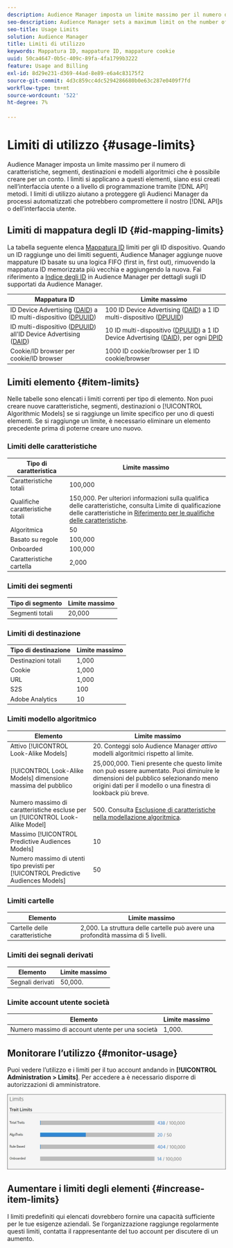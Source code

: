 ```yaml
---
description: Audience Manager imposta un limite massimo per il numero di caratteristiche, segmenti, destinazioni e modelli algoritmici che è possibile creare per un conto. I limiti si applicano a questi elementi, siano essi creati nell’interfaccia utente o a livello di programmazione tramite metodi API. I limiti di utilizzo aiutano a proteggere gli Audienci Manager da processi automatizzati che potrebbero tentare di compromettere le nostre API o l’interfaccia utente.
seo-description: Audience Manager sets a maximum limit on the number of traits, segments, destinations, and algorithmic models that you can create for an account. Limits apply to these items whether created in the user interface or programmatically through API methods. Usage limits help protect Audience Manager from automated processes that may attempt to compromise our APIs or user interface.
seo-title: Usage Limits
solution: Audience Manager
title: Limiti di utilizzo
keywords: Mappatura ID, mappature ID, mappature cookie
uuid: 50ca4647-0b5c-409c-89fa-4fa1799b3222
feature: Usage and Billing
exl-id: 8d29e231-d369-44ad-8e89-e6a4c83175f2
source-git-commit: 4d3c859cc4dc5294286680b0e63c287e0409f7fd
workflow-type: tm+mt
source-wordcount: '522'
ht-degree: 7%

---
```


# Limiti di utilizzo {#usage-limits}

Audience Manager imposta un limite massimo per il numero di caratteristiche, segmenti, destinazioni e modelli algoritmici che è possibile creare per un conto. I limiti si applicano a questi elementi, siano essi creati nell’interfaccia utente o a livello di programmazione tramite [!DNL API] metodi. I limiti di utilizzo aiutano a proteggere gli Audienci Manager da processi automatizzati che potrebbero compromettere il nostro [!DNL API]s o dell’interfaccia utente.

## Limiti di mappatura degli ID {#id-mapping-limits}

La tabella seguente elenca [Mappatura ID](../../integration/sending-audience-data/batch-data-transfer-explained/id-sync-http.md) limiti per gli ID dispositivo. Quando un ID raggiunge uno dei limiti seguenti, Audience Manager aggiunge nuove mappature ID basate su una logica FIFO (first in, first out), rimuovendo la mappatura ID memorizzata più vecchia e aggiungendo la nuova. Fai riferimento a [Indice degli ID](../../reference/ids-in-aam.md) in Audience Manager per dettagli sugli ID supportati da Audience Manager.

| Mappatura ID | Limite massimo |
|-----------|-------------- |
| ID Device Advertising ([DAID](../../reference/ids-in-aam.md)) a ID multi-dispositivo ([DPUUID](../../reference/ids-in-aam.md)) | 100 ID Device Advertising ([DAID](../../reference/ids-in-aam.md)) a 1 ID multi-dispositivo ([DPUUID](../../reference/ids-in-aam.md)) |
| ID multi-dispositivo ([DPUUID](../../reference/ids-in-aam.md)) all&#39;ID Device Advertising ([DAID](../../reference/ids-in-aam.md)) | 10 ID multi-dispositivo ([DPUUID](../../reference/ids-in-aam.md)) a 1 ID Device Advertising ([DAID](../../reference/ids-in-aam.md)), per ogni [DPID](../../reference/ids-in-aam.md) |
| Cookie/ID browser per cookie/ID browser | 1000 ID cookie/browser per 1 ID cookie/browser |

## Limiti elemento {#item-limits}

Nelle tabelle sono elencati i limiti correnti per tipo di elemento. Non puoi creare nuove caratteristiche, segmenti, destinazioni o [!UICONTROL Algorithmic Models] se si raggiunge un limite specifico per uno di questi elementi. Se si raggiunge un limite, è necessario eliminare un elemento precedente prima di poterne creare uno nuovo.

### Limiti delle caratteristiche

| Tipo di caratteristica | Limite massimo |
| -------------------------- | ------------------------------------- |
| Caratteristiche totali | 100,000 |
| Qualifiche caratteristiche totali | 150,000. Per ulteriori informazioni sulla qualifica delle caratteristiche, consulta Limite di qualificazione delle caratteristiche in [Riferimento per le qualifiche delle caratteristiche](/help/using/features/traits/trait-and-segment-qualification-reference.md#trait-qualification-limit). |
| Algoritmica | 50 |
| Basato su regole | 100,000 |
| Onboarded | 100,000 |
| Caratteristiche cartella | 2,000 |

### Limiti dei segmenti

| Tipo di segmento | Limite massimo |
| -------------- | ------------- |
| Segmenti totali | 20,000 |

### Limiti di destinazione

| Tipo di destinazione | Limite massimo |
| ------------------ | ------------- |
| Destinazioni totali | 1,000 |
| Cookie | 1,000 |
| URL | 1,000 |
| S2S | 100 |
| Adobe Analytics | 10 |

### Limiti modello algoritmico

| Elemento | Limite massimo |
| -------- | ----- |
| Attivo [!UICONTROL Look-Alike Models] | 20. Conteggi solo Audience Manager *attivo* modelli algoritmici rispetto al limite. |
| [!UICONTROL Look-Alike Models] dimensione massima del pubblico | 25,000,000.  Tieni presente che questo limite non può essere aumentato. Puoi diminuire le dimensioni del pubblico selezionando meno origini dati per il modello o una finestra di lookback più breve. |
| Numero massimo di caratteristiche escluse per un [!UICONTROL Look-Alike Model] | 500. Consulta [Esclusione di caratteristiche nella modellazione algoritmica](/help/using/features/algorithmic-models/trait-exclusion-algo-models.md). |
| Massimo [!UICONTROL Predictive Audiences Models] | 10 |
| Numero massimo di utenti tipo previsti per [!UICONTROL Predictive Audiences Models] | 50 |

### Limiti cartelle

| Elemento | Limite massimo |
| ------------- | ------------------ |
| Cartelle delle caratteristiche | 2,000.  La struttura delle cartelle può avere una profondità massima di 5 livelli. |

### Limiti dei segnali derivati

| Elemento | Limite massimo |
| --------------- | ------------- |
| Segnali derivati | 50,000. |

### Limite account utente società

| Elemento | Limite massimo |
| ----------- | ------------- |
| Numero massimo di account utente per una società | 1,000. |

## Monitorare l’utilizzo {#monitor-usage}

Puoi vedere l’utilizzo e i limiti per il tuo account andando in **[!UICONTROL Administration > Limits]**. Per accedere a è necessario disporre di autorizzazioni di amministratore.

![immagine limiti di utilizzo](assets/usage-limits.png)

## Aumentare i limiti degli elementi {#increase-item-limits}

I limiti predefiniti qui elencati dovrebbero fornire una capacità sufficiente per le tue esigenze aziendali. Se l’organizzazione raggiunge regolarmente questi limiti, contatta il rappresentante del tuo account per discutere di un aumento.
